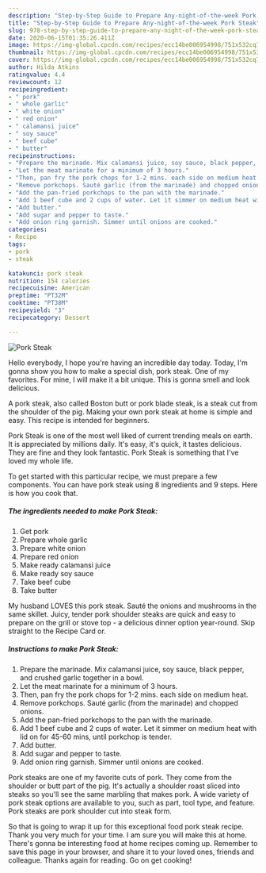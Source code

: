 ```yaml
---
description: "Step-by-Step Guide to Prepare Any-night-of-the-week Pork Steak"
title: "Step-by-Step Guide to Prepare Any-night-of-the-week Pork Steak"
slug: 978-step-by-step-guide-to-prepare-any-night-of-the-week-pork-steak
date: 2020-06-15T01:35:26.411Z
image: https://img-global.cpcdn.com/recipes/ecc14be006954998/751x532cq70/pork-steak-recipe-main-photo.jpg
thumbnail: https://img-global.cpcdn.com/recipes/ecc14be006954998/751x532cq70/pork-steak-recipe-main-photo.jpg
cover: https://img-global.cpcdn.com/recipes/ecc14be006954998/751x532cq70/pork-steak-recipe-main-photo.jpg
author: Hilda Atkins
ratingvalue: 4.4
reviewcount: 12
recipeingredient:
- " pork"
- " whole garlic"
- " white onion"
- " red onion"
- " calamansi juice"
- " soy sauce"
- " beef cube"
- " butter"
recipeinstructions:
- "Prepare the marinade. Mix calamansi juice, soy sauce, black pepper, and crushed garlic together in a bowl."
- "Let the meat marinate for a minimum of 3 hours."
- "Then, pan fry the pork chops for 1-2 mins. each side on medium heat."
- "Remove porkchops. Sauté garlic (from the marinade) and chopped onions."
- "Add the pan-fried porkchops to the pan with the marinade."
- "Add 1 beef cube and 2 cups of water. Let it simmer on medium heat with lid on for 45-60 mins, until porkchop is tender."
- "Add butter."
- "Add sugar and pepper to taste."
- "Add onion ring garnish. Simmer until onions are cooked."
categories:
- Recipe
tags:
- pork
- steak

katakunci: pork steak 
nutrition: 154 calories
recipecuisine: American
preptime: "PT32M"
cooktime: "PT38M"
recipeyield: "3"
recipecategory: Dessert

---
```



![Pork Steak](https://img-global.cpcdn.com/recipes/ecc14be006954998/751x532cq70/pork-steak-recipe-main-photo.jpg)

Hello everybody, I hope you're having an incredible day today. Today, I'm gonna show you how to make a special dish, pork steak. One of my favorites. For mine, I will make it a bit unique. This is gonna smell and look delicious.

A pork steak, also called Boston butt or pork blade steak, is a steak cut from the shoulder of the pig. Making your own pork steak at home is simple and easy. This recipe is intended for beginners.

Pork Steak is one of the most well liked of current trending meals on earth. It is appreciated by millions daily. It's easy, it's quick, it tastes delicious. They are fine and they look fantastic. Pork Steak is something that I've loved my whole life.


To get started with this particular recipe, we must prepare a few components. You can have pork steak using 8 ingredients and 9 steps. Here is how you cook that.

<!--inarticleads1-->

##### The ingredients needed to make Pork Steak:

1. Get  pork
1. Prepare  whole garlic
1. Prepare  white onion
1. Prepare  red onion
1. Make ready  calamansi juice
1. Make ready  soy sauce
1. Take  beef cube
1. Take  butter


My husband LOVES this pork steak. Sauté the onions and mushrooms in the same skillet. Juicy, tender pork shoulder steaks are quick and easy to prepare on the grill or stove top - a delicious dinner option year-round. Skip straight to the Recipe Card or. 

<!--inarticleads2-->

##### Instructions to make Pork Steak:

1. Prepare the marinade. Mix calamansi juice, soy sauce, black pepper, and crushed garlic together in a bowl.
1. Let the meat marinate for a minimum of 3 hours.
1. Then, pan fry the pork chops for 1-2 mins. each side on medium heat.
1. Remove porkchops. Sauté garlic (from the marinade) and chopped onions.
1. Add the pan-fried porkchops to the pan with the marinade.
1. Add 1 beef cube and 2 cups of water. Let it simmer on medium heat with lid on for 45-60 mins, until porkchop is tender.
1. Add butter.
1. Add sugar and pepper to taste.
1. Add onion ring garnish. Simmer until onions are cooked.


Pork steaks are one of my favorite cuts of pork. They come from the shoulder or butt part of the pig. It&#39;s actually a shoulder roast sliced into steaks so you&#39;ll see the same marbling that makes pork. A wide variety of pork steak options are available to you, such as part, tool type, and feature. Pork steaks are pork shoulder cut into steak form. 

So that is going to wrap it up for this exceptional food pork steak recipe. Thank you very much for your time. I am sure you will make this at home. There's gonna be interesting food at home recipes coming up. Remember to save this page in your browser, and share it to your loved ones, friends and colleague. Thanks again for reading. Go on get cooking!
